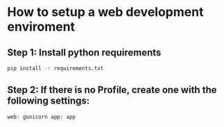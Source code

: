 # How to setup a web development enviroment

## Step 1: Install python requirements 
```cmd
pip install -r requirements.txt
```

## Step 2: If there is no Profile, create one with the following settings:
```procfile
web: gunicorn app: app
```